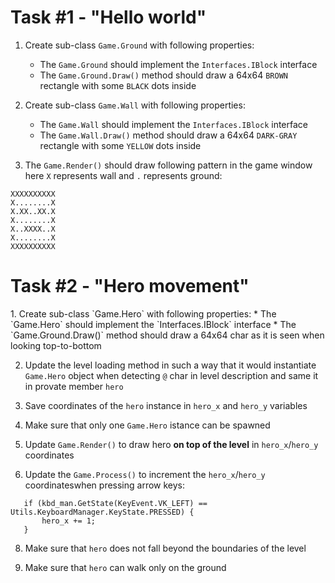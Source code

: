 <h1>Task #1 - "Hello world"</h1>

1. Create sub-class `Game.Ground` with following properties:
    * The `Game.Ground` should implement the `Interfaces.IBlock` interface
    * The `Game.Ground.Draw()` method should draw a 64x64 `BROWN` rectangle with some `BLACK` dots inside

2. Create sub-class `Game.Wall` with following properties:
    * The `Game.Wall` should implement the `Interfaces.IBlock` interface
    * The `Game.Wall.Draw()` method should draw a 64x64 `DARK-GRAY` rectangle with some `YELLOW` dots inside

3. The `Game.Render()` should draw following pattern in the game window here `X` represents wall and `.` represents ground:
```
XXXXXXXXXX
X........X
X.XX..XX.X
X........X
X..XXXX..X
X........X
XXXXXXXXXX
```

<h1>Task #2 - "Hero movement"</h1>
1. Create sub-class `Game.Hero` with following properties:
    * The `Game.Hero` should implement the `Interfaces.IBlock` interface
    * The `Game.Ground.Draw()` method should draw a 64x64 char as it is seen when looking top-to-bottom

2. Update the level loading method in such a way that it would instantiate `Game.Hero` object when detecting `@` char in level description and same it in provate member `hero`

3. Save coordinates of the `hero` instance in `hero_x` and `hero_y` variables

4. Make sure that only one `Game.Hero` istance can be spawned

5. Update `Game.Render()` to draw hero **on top of the level** in `hero_x`/`hero_y` coordinates

6. Update the `Game.Process()` to increment the `hero_x`/`hero_y` coordinateswhen pressing arrow keys:
```
   if (kbd_man.GetState(KeyEvent.VK_LEFT) == Utils.KeyboardManager.KeyState.PRESSED) {
       hero_x += 1;
   }
```

8. Make sure that `hero` does not fall beyond the boundaries of the level

9. Make sure that `hero` can walk only on the ground